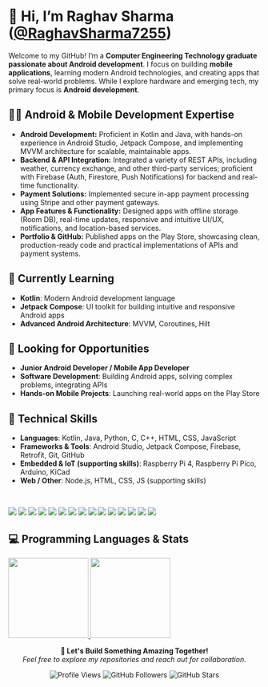 # 👋 Hi, I’m **Raghav Sharma** ([@RaghavSharma7255](https://github.com/RaghavSharma7255))

Welcome to my GitHub! I’m a **Computer Engineering Technology graduate passionate about Android development**. I focus on building **mobile applications**, learning modern Android technologies, and creating apps that solve real-world problems. While I explore hardware and emerging tech, my primary focus is **Android development**.

## 👨‍💻 Android & Mobile Development Expertise
- **Android Development:** Proficient in Kotlin and Java, with hands-on experience in Android Studio, Jetpack Compose, and implementing MVVM architecture for scalable, maintainable apps.
- **Backend & API Integration:** Integrated a variety of REST APIs, including weather, currency exchange, and other third-party services; proficient with Firebase (Auth, Firestore, Push Notifications) for backend and real-time functionality.
- **Payment Solutions:** Implemented secure in-app payment processing using Stripe and other payment gateways.
- **App Features & Functionality:** Designed apps with offline storage (Room DB), real-time updates, responsive and intuitive UI/UX, notifications, and location-based services.
- **Portfolio & GitHub:** Published apps on the Play Store, showcasing clean, production-ready code and practical implementations of APIs and payment systems.

## 🌱 Currently Learning
- **Kotlin**: Modern Android development language
- **Jetpack Compose**: UI toolkit for building intuitive and responsive Android apps
- **Advanced Android Architecture**: MVVM, Coroutines, Hilt

## 💼 Looking for Opportunities
- **Junior Android Developer / Mobile App Developer**
- **Software Development**: Building Android apps, solving complex problems, integrating APIs
- **Hands-on Mobile Projects**: Launching real-world apps on the Play Store

## 🔧 Technical Skills
- **Languages**: Kotlin, Java, Python, C, C++, HTML, CSS, JavaScript
- **Frameworks & Tools**: Android Studio, Jetpack Compose, Firebase, Retrofit, Git, GitHub
- **Embedded & IoT (supporting skills)**: Raspberry Pi 4, Raspberry Pi Pico, Arduino, KiCad
- **Web / Other**: Node.js, HTML, CSS, JS (supporting skills)
<br>
<p>
  <!-- Core Android Stack -->
  <img src="https://img.shields.io/badge/Kotlin-7F52FF?style=for-the-badge&logo=kotlin&logoColor=white" />
  <img src="https://img.shields.io/badge/Java-ED8B00?style=for-the-badge&logo=java&logoColor=white" />
  <img src="https://img.shields.io/badge/Android%20Studio-FFCA28?style=for-the-badge&logo=android&logoColor=black" />
  <img src="https://img.shields.io/badge/Jetpack%20Compose-4285F4?style=for-the-badge&logoColor=white" />
  <img src="https://img.shields.io/badge/Room%20DB-0DB14B?style=for-the-badge&logoColor=white" />
  <img src="https://img.shields.io/badge/Firebase-FFCA28?style=for-the-badge&logo=firebase&logoColor=white" />
  <img src="https://img.shields.io/badge/Retrofit-3DDC84?style=for-the-badge&logoColor=white" />

  <!-- Version Control -->
  <img src="https://img.shields.io/badge/Git-F05032?style=for-the-badge&logo=git&logoColor=white" />
  <img src="https://img.shields.io/badge/GitHub-181717?style=for-the-badge&logo=github&logoColor=white" />

  <!-- Supporting / Other Skills -->
  <img src="https://img.shields.io/badge/JavaScript-F7DF1E?style=for-the-badge&logo=javascript&logoColor=black" />
  <img src="https://img.shields.io/badge/HTML-E34F26?style=for-the-badge&logo=html5&logoColor=white" />
  <img src="https://img.shields.io/badge/CSS-1572B6?style=for-the-badge&logo=css3&logoColor=white" />
  <img src="https://img.shields.io/badge/FreeRTOS-00A6A6?style=for-the-badge&logo=freertos&logoColor=white" />
  <img src="https://img.shields.io/badge/Arduino-00979D?style=for-the-badge&logo=arduino&logoColor=white" />
  <img src="https://img.shields.io/badge/Raspberry%20Pi-BC2A8D?style=for-the-badge&logo=raspberrypi&logoColor=white" />
</p>

  
## 💻 Programming Languages & Stats
<!-- Display Stats and Languages Side by Side -->
<p>
  <a href="https://github.com/raghavsharma7255/github-readme-stats">
    <img height="160" src="https://stat-ashy.vercel.app/api?username=raghavsharma7255&theme=transparent&show_icons=true&rank_icon=github" />
  </a>

  <a href="https://github.com/raghavsharma7255/convoychat">
    <img height="160" src="https://stat-ashy.vercel.app/api/top-langs?username=raghavsharma7255&theme=transparent&layout=compact&langs_count=8&card_width=450"/>
  </a>
</p>
<!-- Footer Section -->
<p align="center">
  <strong>🚀 Let's Build Something Amazing Together!</strong><br>
  <em>Feel free to explore my repositories and reach out for collaboration.</em>  
</p>



<p align="center">
  <img src="https://komarev.com/ghpvc/?username=raghavsharma7255&color=blue&style=flat-square" alt="Profile Views" />
  <img src="https://img.shields.io/github/followers/raghavsharma7255?style=social" alt="GitHub Followers" />
  <img src="https://img.shields.io/github/stars/raghavsharma7255?style=social" alt="GitHub Stars" />
</p>




<!---
RaghavSharma7255/RaghavSharma7255 is a ✨ special ✨ repository because its `README.md` (this file) appears on your GitHub profile.
You can click the Preview link to take a look at your changes.
--->
